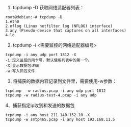 
1. tcpdump -D 获取网络适配器列表：
```
root@debian:~# tcpdump -D
1.eth0
2.nflog (Linux netfilter log (NFLOG) interface)
3.any (Pseudo-device that captures on all interfaces)
4.lo
```

2. tcpdump -i <需要监控的网络适配器编号>
```
tcpdump -i any udp port 1812 -X
-i:定义监控的网卡号，默认使用列表中的第一个。
-X:显示数据包详细
-w:写入抓包文件
```

3. 将捕获的数据内容记录到文件里，需要使用-w参数：
```
tcpdump  -w radius.pcap -i any udp port 1812
tcpdump -w radius-test-4.pcap -i any udp
```

4、捕获指定ip收到和发送的数据包
```
tcpdump -i any host 211.140.152.10 -X
tcpdump -w smtp465.pcap -i any host 192.168.11.5
```